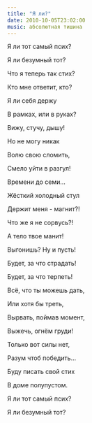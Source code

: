 ```yaml
---
title: "Я ли?"
date: 2010-10-05T23:02:00
music: абсолютная тишина
---
```


Я ли тот самый псих?

Я ли безумный тот?

Что я теперь так стих?

Кто мне ответит, кто?



Я ли себя держу

В рамках, или в руках?

Вижу, стучу, дышу!

Но не могу никак



Волю свою сломить,

Смело уйти в разгул!

Времени до семи...

Жёсткий холодный стул



Держит меня - магнит?!

Что же я не сорвусь?!

А тело твое манит!

Выгонишь? Ну и пусть!



Будет, за что страдать!

Будет, за что терпеть!

Всё, что ты можешь дать,

Или хотя бы треть,



Вырвать, поймав момент,

Выжечь, огнём груди!

Только вот силы нет,

Разум чтоб победить...



Буду писать свой стих

В доме полупустом.

Я ли тот самый псих?

Я ли безумный тот?
